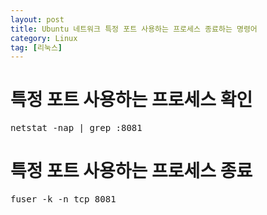```yaml
---
layout: post
title: Ubuntu 네트워크 특정 포트 사용하는 프로세스 종료하는 명령어
category: Linux
tag: [리눅스]
---
```

# 특정 포트 사용하는 프로세스 확인

<pre class="prettyprint">
netstat -nap | grep :8081
</pre>

# 특정 포트 사용하는 프로세스 종료

<pre class="prettyprint">
fuser -k -n tcp 8081
</pre>